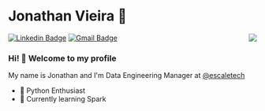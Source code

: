 # Jonathan Vieira :mage:

<p>
    <img align="right" src="https://komarev.com/ghpvc/?username=jonathan-vieira&style=flat&label=Visitors"  />
</p>

[![Linkedin Badge](https://img.shields.io/badge/-LinkedIn-blue?style=flat-square&logo=Linkedin&logoColor=white&link=https://www.linkedin.com/in/jonathan-vieira/)](https://www.linkedin.com/in/jonathan-vieira/)
[![Gmail Badge](https://img.shields.io/badge/-Gmail-c14438?style=flat-square&logo=Gmail&logoColor=white&link=mailto:joonathan.vieira@gmail.com)](mailto:joonathan.vieira@gmail.com)

### Hi! 👋 Welcome to my profile

My name is Jonathan and I'm Data Engineering Manager at [@escaletech](https://github.com/escaletech) 

 - :snake: Python Enthusiast
 - 🌱 Currently learning Spark
